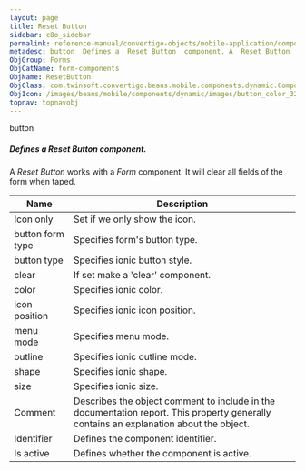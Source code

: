 ```yaml
---
layout: page
title: Reset Button
sidebar: c8o_sidebar
permalink: reference-manual/convertigo-objects/mobile-application/components/form-components/reset-button/
metadesc: button  Defines a  Reset Button  component. A  Reset Button  works with a  Form  component. It will clear all fields of the form when taped.
ObjGroup: Forms
ObjCatName: form-components
ObjName: ResetButton
ObjClass: com.twinsoft.convertigo.beans.mobile.components.dynamic.ComponentManager$1
ObjIcon: /images/beans/mobile/components/dynamic/images/button_color_32x32.png
topnav: topnavobj
---
```

button
##### Defines a <i>Reset Button</i> component.
A <i>Reset Button</i> works with a <i>Form</i> component. It will clear all fields of the form when taped.

Name | Description 
--- | ---
Icon only | Set if we only show the icon.
button form type | Specifies form's button type.
button type | Specifies ionic button style.
clear | If set make a 'clear' component.
color | Specifies ionic color.
icon position | Specifies ionic icon position.
menu mode | Specifies menu mode.
outline | Specifies ionic outline mode.
shape | Specifies ionic shape.
size | Specifies ionic size.
Comment | Describes the object comment to include in the documentation report.  This property generally contains an explanation about the object. 
Identifier | Defines the component identifier.  
Is active | Defines whether the component is active. 

